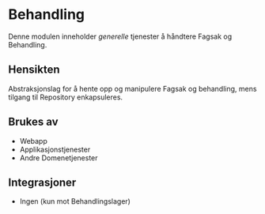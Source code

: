 # Behandling

Denne modulen inneholder *generelle* tjenester å håndtere Fagsak og Behandling. 


## Hensikten
Abstraksjonslag for å hente opp og manipulere Fagsak og behandling, mens tilgang til Repository enkapsuleres.

## Brukes av

* Webapp
* Applikasjonstjenester
* Andre Domenetjenester

## Integrasjoner

* Ingen (kun mot Behandlingslager)